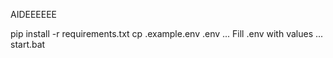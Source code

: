 AIDEEEEEE

pip install -r requirements.txt
cp .example.env .env
...
Fill .env with values
...
start.bat
